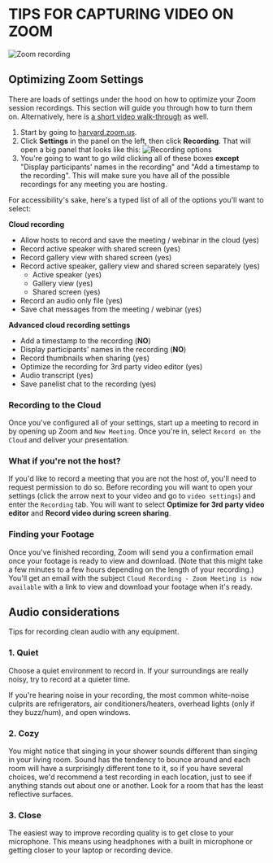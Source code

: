 # TIPS FOR CAPTURING VIDEO ON ZOOM
![Zoom recording](https://media.giphy.com/media/UQfqQifAjmFHVmstIl/giphy.gif)

## Optimizing Zoom Settings
There are loads of settings under the hood on how to optimize your Zoom session recordings. This section will guide you through how to turn them on. Alternatively, here is [a short video walk-through](https://www.youtube.com/watch?v=Ty0CJH5yzWw&feature=youtu.be) as well.

1. Start by going to [harvard.zoom.us](harvard.zoom.us).
2. Click **Settings** in the panel on the left, then click **Recording**.
That will open a big panel that looks like this:
![Recording options](https://files.slack.com/files-pri/T0HTW3H0V-F0167140CE5/screen_shot_2020-06-22_at_11.49.27_am.png?pub_secret=f528e0fbaf)
3. You're going to want to go wild clicking all of these boxes **except** "Display participants' names in the recording" and "Add a timestamp to the recording". This will make sure you have all of the possible recordings for any meeting you are hosting.


For accessibility's sake, here's a typed list of all of the options you'll want to select:


**Cloud recording**

- Allow hosts to record and save the meeting / webinar in the cloud (yes)
- Record active speaker with shared screen (yes)
- Record gallery view with shared screen (yes)
- Record active speaker, gallery view and shared screen separately (yes)
   - Active speaker (yes)
  - Gallery view (yes)
  - Shared screen (yes)
- Record an audio only file (yes)
- Save chat messages from the meeting / webinar (yes)

**Advanced cloud recording settings**
- Add a timestamp to the recording (**NO**)
- Display participants' names in the recording (**NO**)
- Record thumbnails when sharing (yes)
- Optimize the recording for 3rd party video editor (yes)
- Audio transcript (yes)
- Save panelist chat to the recording (yes)

### Recording to the Cloud
Once you've configured all of your settings, start up a meeting to record in by opening up Zoom and `New Meeting`. Once you're in, select `Record on the Cloud` and deliver your presentation.

### What if you're not the host?
If you'd like to record a meeting that you are not the host of, you'll need to request permission to do so. Before recording you will want to open your settings (click the arrow next to your video and go to `video settings`) and enter the `Recording` tab. You will want to select **Optimize for 3rd party video editor** and **Record video during screen sharing**.

### Finding your Footage
Once you've finished recording, Zoom will send you a confirmation email once your footage is ready to view and download. (Note that this might take a few minutes to a few hours depending on the length of your recording.) You'll get an email with the subject `Cloud Recording - Zoom Meeting is now available` with a link to view and download your footage when it's ready.

## Audio considerations
Tips for recording clean audio with any equipment.

### 1. Quiet 
Choose a quiet environment to record in. If your surroundings are really noisy, try to record at a quieter time.

If you're hearing noise in your recording, the most common white-noise culprits are refrigerators, air conditioners/heaters, overhead lights (only if they buzz/hum), and open windows.

### 2. Cozy
You might notice that singing in your shower sounds different than singing in your living room. Sound has the tendency to bounce around and each room will have a surprisingly different tone to it, so if you have several choices, we'd recommend a test recording in each location, just to see if anything stands out about one or another. Look for a room that has the least reflective surfaces.

### 3. Close
The easiest way to improve recording quality is to get close to your microphone. This means using headphones with a built in microphone or getting closer to your laptop or recording device. 
